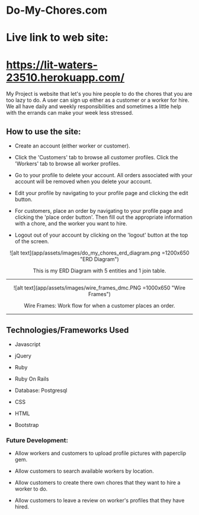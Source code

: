 # Do-My-Chores.com
# Live link to web site:
# https://lit-waters-23510.herokuapp.com/
My Project is website that let's you hire people to do the chores that you are too lazy to do.
A user can sign up either as a customer or a worker for hire. We all have daily and weekly responsibilities and sometimes a little help with the errands can make your week less stressed.

## How to use the site:
* Create an account (either worker or customer).

* Click the 'Customers' tab to browse all customer profiles. Click the 'Workers' tab to browse all worker profiles.

* Go to your profile to delete your account. All orders associated with your account will be removed when you delete your account.

* Edit your profile by navigating to your profile page and clicking the edit button.

* For customers, place an order by navigating to your profile page and clicking the 'place order button'. Then fill out the appropriate information with a chore, and the worker you want to hire.

* Logout out of your account by clicking on the 'logout' button at the top of the screen.



<div style='text-align:center;'>
![alt text](app/assets/images/do_my_chores_erd_diagram.png =1200x650 "ERD Diagram")


This is my ERD Diagram with 5 entities and 1 join table.
***
<div style='text-align:left'>

<div style='text-align:center;'>
![alt text](app/assets/images/wire_frames_dmc.PNG =1000x650 "Wire Frames")


Wire Frames: Work flow for when a customer places an order.
***
<div style='text-align:left'>


## Technologies/Frameworks Used
* Javascript

* jQuery

* Ruby

* Ruby On Rails

* Database: Postgresql

* CSS

* HTML

* Bootstrap



### Future Development:
* Allow workers and customers to upload profile pictures with paperclip gem.

* Allow customers to search available workers by location.

* Allow customers to create there own chores that they want to hire a worker to do.

* Allow customers to leave a review on worker's profiles that they have hired.
